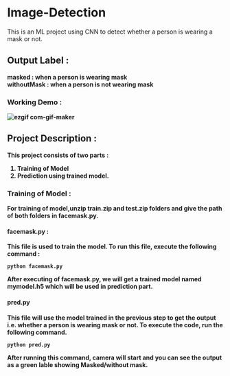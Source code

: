 # Image-Detection
This is an ML project using CNN to detect whether a person is wearing  a mask or not.

## Output Label : 
<b>masked<b> : 
  when a person is wearing mask
 <br>
<b>withoutMask<b> :
  when a person is not wearing mask

### Working Demo : 
  
![ezgif com-gif-maker](https://user-images.githubusercontent.com/94070137/150806810-623b2ab3-2d56-49db-8744-c9c1971b862c.gif)

## Project Description : 

This project consists of two parts : 

1. Training of Model
2. Prediction using trained model.

### Training of Model : 

For training of model,unzip train.zip and test.zip folders and give the path of both folders in facemask.py.

#### facemask.py :
This file is used to train the model. To run this file, execute the following command :

```
python facemask.py
```

After executing of facemask.py, we will get a trained model named mymodel.h5 which will be used in prediction part.

#### pred.py

This file will use the model trained in the previous step to get the output i.e. whether a person is wearing mask or not. To execute the code, run the following command.

```
python pred.py
```

After running this command, camera will start and you can see the output as a green lable showing Masked/without mask.

